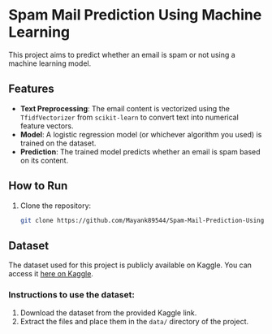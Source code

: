 # Spam Mail Prediction Using Machine Learning

This project aims to predict whether an email is spam or not using a machine learning model.

## Features

- **Text Preprocessing**: The email content is vectorized using the `TfidfVectorizer` from `scikit-learn` to convert text into numerical feature vectors.
- **Model**: A logistic regression model (or whichever algorithm you used) is trained on the dataset.
- **Prediction**: The trained model predicts whether an email is spam based on its content.

## How to Run

1. Clone the repository:
   ```bash
   git clone https://github.com/Mayank89544/Spam-Mail-Prediction-Using-ML.git

## Dataset

The dataset used for this project is publicly available on Kaggle. You can access it [here on Kaggle](https://www.kaggle.com/datasets/lokeshmendake/spam-mail-prediction-dataset).

### Instructions to use the dataset:
1. Download the dataset from the provided Kaggle link.
2. Extract the files and place them in the `data/` directory of the project.

